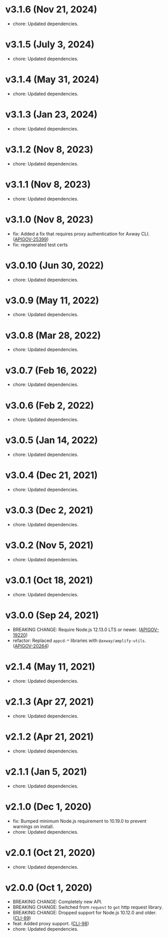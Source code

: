 # v3.1.6 (Nov 21, 2024)

- chore: Updated dependencies.

# v3.1.5 (July 3, 2024)

- chore: Updated dependencies.

# v3.1.4 (May 31, 2024)

- chore: Updated dependencies.

# v3.1.3 (Jan 23, 2024)

- chore: Updated dependencies.

# v3.1.2 (Nov 8, 2023)

- chore: Updated dependencies.

# v3.1.1 (Nov 8, 2023)

- chore: Updated dependencies.

# v3.1.0 (Nov 8, 2023)

- fix: Added a fix that requires proxy authentication for Axway CLI.
  ([APIGOV-25399](https://jira.axway.com/browse/APIGOV-25399))
- fix: regenerated test certs

# v3.0.10 (Jun 30, 2022)

- chore: Updated dependencies.

# v3.0.9 (May 11, 2022)

- chore: Updated dependencies.

# v3.0.8 (Mar 28, 2022)

- chore: Updated dependencies.

# v3.0.7 (Feb 16, 2022)

- chore: Updated dependencies.

# v3.0.6 (Feb 2, 2022)

- chore: Updated dependencies.

# v3.0.5 (Jan 14, 2022)

- chore: Updated dependencies.

# v3.0.4 (Dec 21, 2021)

- chore: Updated dependencies.

# v3.0.3 (Dec 2, 2021)

- chore: Updated dependencies.

# v3.0.2 (Nov 5, 2021)

- chore: Updated dependencies.

# v3.0.1 (Oct 18, 2021)

- chore: Updated dependencies.

# v3.0.0 (Sep 24, 2021)

- BREAKING CHANGE: Require Node.js 12.13.0 LTS or newer.
  ([APIGOV-19220](https://jira.axway.com/browse/APIGOV-19220))
- refactor: Replaced `appcd-*` libraries with `@axway/amplify-utils`.
  ([APIGOV-20264](https://jira.axway.com/browse/APIGOV-20264))

# v2.1.4 (May 11, 2021)

- chore: Updated dependencies.

# v2.1.3 (Apr 27, 2021)

- chore: Updated dependencies.

# v2.1.2 (Apr 21, 2021)

- chore: Updated dependencies.

# v2.1.1 (Jan 5, 2021)

- chore: Updated dependencies.

# v2.1.0 (Dec 1, 2020)

- fix: Bumped minimum Node.js requirement to 10.19.0 to prevent warnings on install.
- chore: Updated dependencies.

# v2.0.1 (Oct 21, 2020)

- chore: Updated dependencies.

# v2.0.0 (Oct 1, 2020)

- BREAKING CHANGE: Completely new API.
- BREAKING CHANGE: Switched from `request` to `got` http request library.
- BREAKING CHANGE: Dropped support for Node.js 10.12.0 and older.
  ([CLI-89](https://jira.axway.com/browse/CLI-89))
- feat: Added proxy support. ([CLI-98](https://jira.axway.com/browse/CLI-98))
- chore: Updated dependencies.
